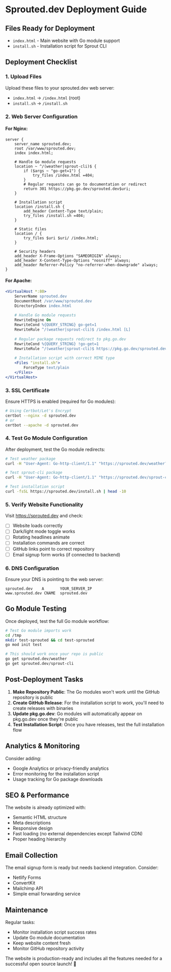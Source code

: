 # Sprouted.dev Deployment Guide

## Files Ready for Deployment

- `index.html` - Main website with Go module support
- `install.sh` - Installation script for Sprout CLI

## Deployment Checklist

### 1. Upload Files
Upload these files to your sprouted.dev web server:
- `index.html` → `/index.html` (root)
- `install.sh` → `/install.sh`

### 2. Web Server Configuration

#### For Nginx:
```nginx
server {
    server_name sprouted.dev;
    root /var/www/sprouted.dev;
    index index.html;
    
    # Handle Go module requests
    location ~ ^/(weather|sprout-cli)$ {
        if ($args ~ "go-get=1") {
            try_files /index.html =404;
        }
        # Regular requests can go to documentation or redirect
        return 301 https://pkg.go.dev/sprouted.dev$uri;
    }
    
    # Installation script
    location /install.sh {
        add_header Content-Type text/plain;
        try_files /install.sh =404;
    }
    
    # Static files
    location / {
        try_files $uri $uri/ /index.html;
    }
    
    # Security headers
    add_header X-Frame-Options "SAMEORIGIN" always;
    add_header X-Content-Type-Options "nosniff" always;
    add_header Referrer-Policy "no-referrer-when-downgrade" always;
}
```

#### For Apache:
```apache
<VirtualHost *:80>
    ServerName sprouted.dev
    DocumentRoot /var/www/sprouted.dev
    DirectoryIndex index.html
    
    # Handle Go module requests
    RewriteEngine On
    RewriteCond %{QUERY_STRING} go-get=1
    RewriteRule ^/(weather|sprout-cli)$ /index.html [L]
    
    # Regular package requests redirect to pkg.go.dev
    RewriteCond %{QUERY_STRING} !go-get=1
    RewriteRule ^/(weather|sprout-cli)$ https://pkg.go.dev/sprouted.dev$1 [R=301,L]
    
    # Installation script with correct MIME type
    <Files "install.sh">
        ForceType text/plain
    </Files>
</VirtualHost>
```

### 3. SSL Certificate
Ensure HTTPS is enabled (required for Go modules):
```bash
# Using Certbot/Let's Encrypt
certbot --nginx -d sprouted.dev
# or
certbot --apache -d sprouted.dev
```

### 4. Test Go Module Configuration

After deployment, test the Go module redirects:

```bash
# Test weather package
curl -H "User-Agent: Go-http-client/1.1" "https://sprouted.dev/weather?go-get=1"

# Test sprout-cli package
curl -H "User-Agent: Go-http-client/1.1" "https://sprouted.dev/sprout-cli?go-get=1"

# Test installation script
curl -fsSL https://sprouted.dev/install.sh | head -10
```

### 5. Verify Website Functionality

Visit https://sprouted.dev and check:
- [ ] Website loads correctly
- [ ] Dark/light mode toggle works
- [ ] Rotating headlines animate
- [ ] Installation commands are correct
- [ ] GitHub links point to correct repository
- [ ] Email signup form works (if connected to backend)

### 6. DNS Configuration

Ensure your DNS is pointing to the web server:
```
sprouted.dev    A       YOUR_SERVER_IP
www.sprouted.dev CNAME  sprouted.dev
```

## Go Module Testing

Once deployed, test the full Go module workflow:

```bash
# Test Go module imports work
cd /tmp
mkdir test-sprouted && cd test-sprouted
go mod init test

# This should work once your repo is public
go get sprouted.dev/weather
go get sprouted.dev/sprout-cli
```

## Post-Deployment Tasks

1. **Make Repository Public**: The Go modules won't work until the GitHub repository is public
2. **Create GitHub Release**: For the installation script to work, you'll need to create releases with binaries
3. **Update pkg.go.dev**: Go modules will automatically appear on pkg.go.dev once they're public
4. **Test Installation Script**: Once you have releases, test the full installation flow

## Analytics & Monitoring

Consider adding:
- Google Analytics or privacy-friendly analytics
- Error monitoring for the installation script
- Usage tracking for Go package downloads

## SEO & Performance

The website is already optimized with:
- Semantic HTML structure
- Meta descriptions
- Responsive design
- Fast loading (no external dependencies except Tailwind CDN)
- Proper heading hierarchy

## Email Collection

The email signup form is ready but needs backend integration. Consider:
- Netlify Forms
- ConvertKit
- Mailchimp API
- Simple email forwarding service

## Maintenance

Regular tasks:
- Monitor installation script success rates
- Update Go module documentation
- Keep website content fresh
- Monitor GitHub repository activity

The website is production-ready and includes all the features needed for a successful open source launch! 🚀